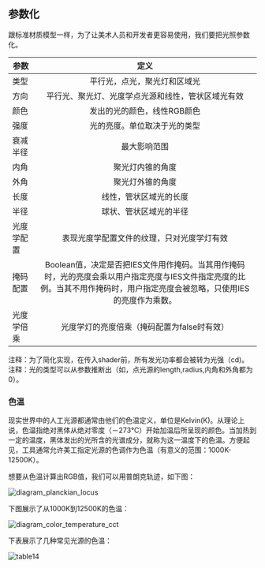 

## 参数化  
跟标准材质模型一样，为了让美术人员和开发者更容易使用，我们要把光照参数化。

参数 | 定义
---|:--:
类型 | 平行光，点光，聚光灯和区域光
方向 | 平行光、聚光灯、光度学点光源和线性，管状区域光有效
颜色 | 发出的光的颜色，线性RGB颜色
强度 | 光的亮度。单位取决于光的类型
衰减半径 | 最大影响范围
内角 | 聚光灯内锥的角度
外角 | 聚光灯外锥的角度
长度 | 线性，管状区域光的长度
半径 | 球状、管状区域光的半径
光度学配置 | 表现光度学配置文件的纹理，只对光度学灯有效
掩码配置 | Boolean值，决定是否把IES文件用作掩码。当其用作掩码时，光的亮度会乘以用户指定亮度与IES文件指定亮度的比例。当其不用作掩码时，用户指定亮度会被忽略，只使用IES的亮度作为乘数。
光度学倍乘 | 光度学灯的亮度倍乘（掩码配置为false时有效）

注释：为了简化实现，在传入shader前，所有发光功率都会被转为光强（cd)。  
注释：光的类型可以从参数推断出（如，点光源的length,radius,内角和外角都为0）。

### 色温

现实世界中的人工光源都通常由他们的色温定义，单位是Kelvin(K)。从理论上说，色温指绝对黑体从绝对零度（－273℃）开始加温后所呈现的颜色。当加热到一定的温度，黑体发出的光所含的光谱成分，就称为这一温度下的色温。方便起见，工具通常允许美工指定光源的色调作为色温（有意义的范围：1000K-12500K）。

想要从色温计算出RGB值，我们可以用普朗克轨迹，如下图：

![diagram_planckian_locus](../../assets/lightning/5.2/diagram_planckian_locus.png)

下图展示了从1000K到12500K的色温：

![diagram_color_temperature_cct](../../assets/lightning/5.2/diagram_color_temperature_cct.png)

下表展示了几种常见光源的色温：

![table14](../../assets/lightning/5.2/table14.png)


